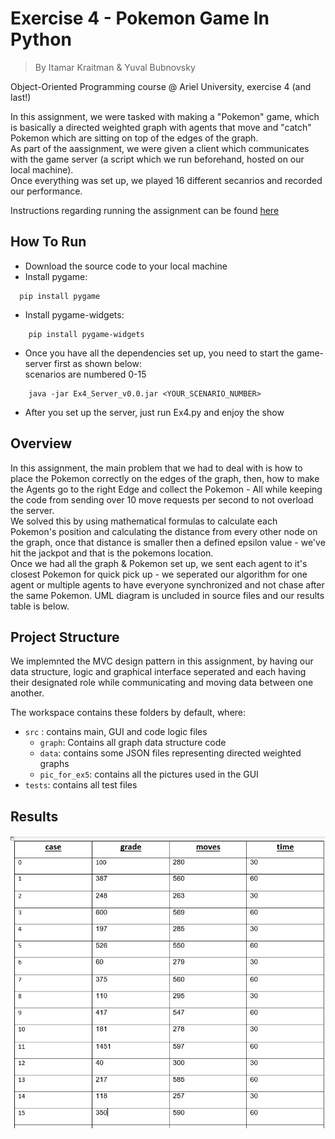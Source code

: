 # **Exercise 4 - Pokemon Game In Python**
>By Itamar Kraitman & Yuval Bubnovsky

Object-Oriented Programming course @ Ariel University, exercise 4 (and last!)

In this assignment, we were tasked with making a "Pokemon" game, which is basically a directed weighted graph with agents that move and "catch" Pokemon which are sitting on top of the edges of the graph.
<br> As part of the aassignment, we were given a client which communicates with the game server (a script which we run beforehand, hosted on our local machine).<br>
Once everything was set up, we played 16 different secanrios and recorded our performance.

Instructions regarding running the assignment can be found [here](https://docs.google.com/document/d/1LrXIX2pLvRIVHdSqVIimCCxL7UBMaogAcLKfr2dOjHk/edit)

## How To Run
* Download the source code to your local machine
* Install pygame:
```commandline
  pip install pygame
```
* Install pygame-widgets:
```commandline
    pip install pygame-widgets
```
* Once you have all the dependencies set up, you need to start the game-server first as shown below:<br>
scenarios are numbered 0-15
```commandline
    java -jar Ex4_Server_v0.0.jar <YOUR_SCENARIO_NUMBER>
```
* After you set up the server, just run Ex4.py and enjoy the show

## Overview
In this assignment, the main problem that we had to deal with is how to place the Pokemon correctly on the edges of the graph, then, how to make the Agents go to the right Edge and collect the Pokemon - All while keeping the code from sending over 10 move requests per second to not overload the server.<br>
We solved this by using mathematical formulas to calculate each Pokemon's position and calculating the distance from every other node on the graph, once that distance is smaller then a defined epsilon value - we've hit the jackpot and that is the pokemons location.
<br> Once we had all the graph & Pokemon set up, we sent each agent to it's closest Pokemon for quick pick up - we seperated our algorithm for one agent or multiple agents to have everyone synchronized and not chase after the same Pokemon.
UML diagram is uncluded in source files and our results table is below.

## Project Structure

We implemnted the MVC design pattern in this assignment, by having our data structure, logic and graphical interface seperated and each having their designated role while communicating and moving data between one another.<br>

The workspace contains these folders by default, where:

- `src` : contains main, GUI and code logic files
  - `graph`: Contains all graph data structure code
  - `data`: contains some JSON files representing directed weighted graphs
  - `pic_for_ex5`: contains all the pictures used in the GUI
- `tests`: contains all test files

## Results

![img.png](results.png)
